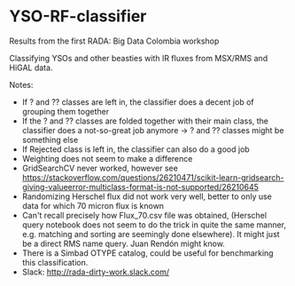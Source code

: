 # YSO-RF-classifier
Results from the first RADA: Big Data Colombia workshop

Classifying YSOs and other beasties with IR fluxes from MSX/RMS and HiGAL data.

Notes:

- If ? and ?? classes are left in, the classifier does a decent job of grouping them together
- If the ? and ?? classes are folded together with their main class, the classifier does a not-so-great job anymore -> ? and ?? classes might be something else
- If Rejected class is left in, the classifier can also do a good job
- Weighting does not seem to make a difference
- GridSearchCV never worked, however see https://stackoverflow.com/questions/26210471/scikit-learn-gridsearch-giving-valueerror-multiclass-format-is-not-supported/26210645
- Randomizing Herschel flux did not work very well, better to only use data for which 70 micron flux is known
- Can't recall precisely how Flux_70.csv file was obtained, (Herschel query notebook does not seem to do the trick in quite the same manner, e.g. matching and sorting are seemingly done elsewhere). It might just be a direct RMS name query. Juan Rendón might know.
- There is a Simbad OTYPE catalog, could be useful for benchmarking this classification.
- Slack: http://rada-dirty-work.slack.com/
